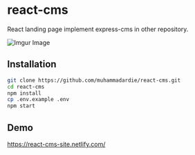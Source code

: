 # react-cms
React landing page implement express-cms in other repository.

![Imgur Image](https://imgur.com/LEtD8Yi.png)

## Installation

```sh
git clone https://github.com/muhammadardie/react-cms.git
cd react-cms
npm install
cp .env.example .env
npm start
```
## Demo

https://react-cms-site.netlify.com/